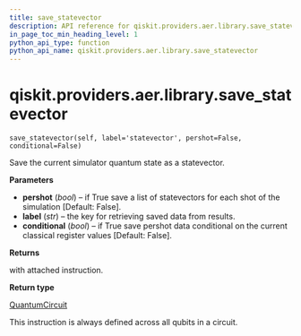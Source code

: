 ```yaml
---
title: save_statevector
description: API reference for qiskit.providers.aer.library.save_statevector
in_page_toc_min_heading_level: 1
python_api_type: function
python_api_name: qiskit.providers.aer.library.save_statevector
---
```


# qiskit.providers.aer.library.save\_statevector

<span id="qiskit.providers.aer.library.save_statevector" />

`save_statevector(self, label='statevector', pershot=False, conditional=False)`

Save the current simulator quantum state as a statevector.

**Parameters**

*   **pershot** (*bool*) – if True save a list of statevectors for each shot of the simulation \[Default: False].
*   **label** (*str*) – the key for retrieving saved data from results.
*   **conditional** (*bool*) – if True save pershot data conditional on the current classical register values \[Default: False].

**Returns**

with attached instruction.

**Return type**

[QuantumCircuit](qiskit.circuit.QuantumCircuit "qiskit.circuit.QuantumCircuit")

<Admonition title="Note" type="note">
  This instruction is always defined across all qubits in a circuit.
</Admonition>

